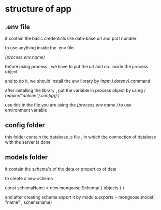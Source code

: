 <h1> structure of app </h1>


<h2> .env file </h2> 

<p>
it contain the basic credentials like data-base url and port number

to use anything inside the .env file-

*(process.env.name)*

before using process , we have to put the url and no. inside the process object

and to do it, we should install the env library by *(npm i dotenv)* command

after installing the library , put the variable in process object by using *(  require("dotenv").config()  )*

use this in the file you are using the *(process.env.name )* to use environment variable
</p>

<h2>config folder</h2>

this folder contain the database.js file , in which the connection of database with the server is done




<h2> models folder </h2>

it contain the schema's of the data or properties of data

to create a new schema 

const schemaName = new mongoose.Schema(
    {
        objects
    }
)

and after creating schema export it by 
module.exports = mongoose.model( "name" , schemaname)

